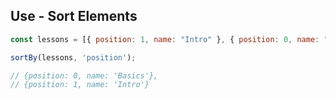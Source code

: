 ## Use - Sort Elements

```javascript
const lessons = [{ position: 1, name: "Intro" }, { position: 0, name: "Basics" }];

sortBy(lessons, 'position');

// {position: 0, name: 'Basics'},
// {position: 1, name: 'Intro'}
```